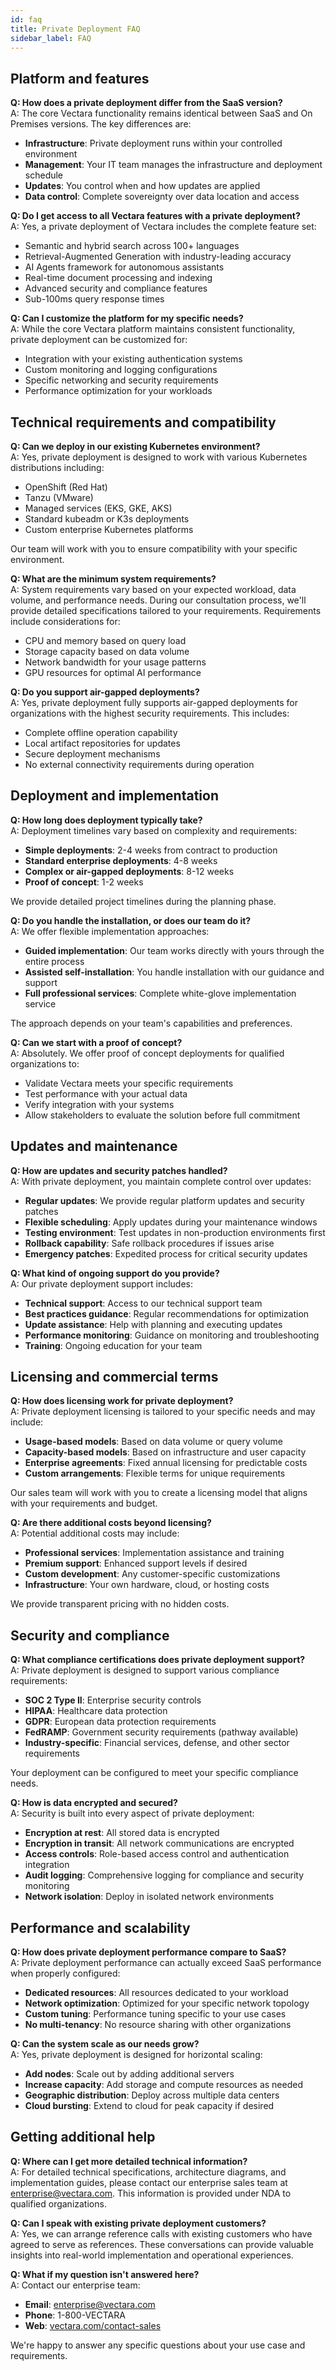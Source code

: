 ```yaml
---
id: faq
title: Private Deployment FAQ
sidebar_label: FAQ
---
```


## Platform and features

**Q: How does a private deployment differ from the SaaS version?**  
A: The core Vectara functionality remains identical between SaaS and On Premises versions. The key differences are:
- **Infrastructure**: Private deployment runs within your controlled environment
- **Management**: Your IT team manages the infrastructure and deployment schedule
- **Updates**: You control when and how updates are applied
- **Data control**: Complete sovereignty over data location and access

**Q: Do I get access to all Vectara features with a private deployment?**  
A: Yes, a private deployment of Vectara includes the complete feature set:
- Semantic and hybrid search across 100+ languages
- Retrieval-Augmented Generation with industry-leading accuracy
- AI Agents framework for autonomous assistants
- Real-time document processing and indexing
- Advanced security and compliance features
- Sub-100ms query response times

**Q: Can I customize the platform for my specific needs?**  
A: While the core Vectara platform maintains consistent functionality, private deployment can be customized for:
- Integration with your existing authentication systems
- Custom monitoring and logging configurations
- Specific networking and security requirements
- Performance optimization for your workloads

## Technical requirements and compatibility

**Q: Can we deploy in our existing Kubernetes environment?**  
A: Yes, private deployment is designed to work with various Kubernetes distributions including:
- OpenShift (Red Hat)
- Tanzu (VMware)
- Managed services (EKS, GKE, AKS)
- Standard kubeadm or K3s deployments
- Custom enterprise Kubernetes platforms

Our team will work with you to ensure compatibility with your specific environment.

**Q: What are the minimum system requirements?**  
A: System requirements vary based on your expected workload, data volume, and performance needs. During our consultation process, we'll provide detailed specifications tailored to your requirements. Requirements include considerations for:
- CPU and memory based on query load
- Storage capacity based on data volume
- Network bandwidth for your usage patterns
- GPU resources for optimal AI performance

**Q: Do you support air-gapped deployments?**  
A: Yes, private deployment fully supports air-gapped deployments for organizations with the highest security requirements. This includes:
- Complete offline operation capability
- Local artifact repositories for updates
- Secure deployment mechanisms
- No external connectivity requirements during operation

## Deployment and implementation

**Q: How long does deployment typically take?**  
A: Deployment timelines vary based on complexity and requirements:
- **Simple deployments**: 2-4 weeks from contract to production
- **Standard enterprise deployments**: 4-8 weeks
- **Complex or air-gapped deployments**: 8-12 weeks
- **Proof of concept**: 1-2 weeks

We provide detailed project timelines during the planning phase.

**Q: Do you handle the installation, or does our team do it?**  
A: We offer flexible implementation approaches:
- **Guided implementation**: Our team works directly with yours through the entire process
- **Assisted self-installation**: You handle installation with our guidance and support
- **Full professional services**: Complete white-glove implementation service

The approach depends on your team's capabilities and preferences.

**Q: Can we start with a proof of concept?**  
A: Absolutely. We offer proof of concept deployments for qualified organizations to:
- Validate Vectara meets your specific requirements
- Test performance with your actual data
- Verify integration with your systems
- Allow stakeholders to evaluate the solution before full commitment

## Updates and maintenance

**Q: How are updates and security patches handled?**  
A: With private deployment, you maintain complete control over updates:
- **Regular updates**: We provide regular platform updates and security patches
- **Flexible scheduling**: Apply updates during your maintenance windows
- **Testing environment**: Test updates in non-production environments first
- **Rollback capability**: Safe rollback procedures if issues arise
- **Emergency patches**: Expedited process for critical security updates

**Q: What kind of ongoing support do you provide?**  
A: Our private deployment support includes:
- **Technical support**: Access to our technical support team
- **Best practices guidance**: Regular recommendations for optimization
- **Update assistance**: Help with planning and executing updates
- **Performance monitoring**: Guidance on monitoring and troubleshooting
- **Training**: Ongoing education for your team

## Licensing and commercial terms

**Q: How does licensing work for private deployment?**  
A: Private deployment licensing is tailored to your specific needs and may include:
- **Usage-based models**: Based on data volume or query volume
- **Capacity-based models**: Based on infrastructure and user capacity
- **Enterprise agreements**: Fixed annual licensing for predictable costs
- **Custom arrangements**: Flexible terms for unique requirements

Our sales team will work with you to create a licensing model that aligns with your requirements and budget.

**Q: Are there additional costs beyond licensing?**  
A: Potential additional costs may include:
- **Professional services**: Implementation assistance and training
- **Premium support**: Enhanced support levels if desired
- **Custom development**: Any customer-specific customizations
- **Infrastructure**: Your own hardware, cloud, or hosting costs

We provide transparent pricing with no hidden costs.

## Security and compliance

**Q: What compliance certifications does private deployment support?**  
A: Private deployment is designed to support various compliance requirements:
- **SOC 2 Type II**: Enterprise security controls
- **HIPAA**: Healthcare data protection
- **GDPR**: European data protection requirements
- **FedRAMP**: Government security requirements (pathway available)
- **Industry-specific**: Financial services, defense, and other sector requirements

Your deployment can be configured to meet your specific compliance needs.

**Q: How is data encrypted and secured?**  
A: Security is built into every aspect of private deployment:
- **Encryption at rest**: All stored data is encrypted
- **Encryption in transit**: All network communications are encrypted
- **Access controls**: Role-based access control and authentication integration
- **Audit logging**: Comprehensive logging for compliance and security monitoring
- **Network isolation**: Deploy in isolated network environments

## Performance and scalability

**Q: How does private deployment performance compare to SaaS?**  
A: Private deployment performance can actually exceed SaaS performance when properly configured:
- **Dedicated resources**: All resources dedicated to your workload
- **Network optimization**: Optimized for your specific network topology
- **Custom tuning**: Performance tuning specific to your use cases
- **No multi-tenancy**: No resource sharing with other organizations

**Q: Can the system scale as our needs grow?**  
A: Yes, private deployment is designed for horizontal scaling:
- **Add nodes**: Scale out by adding additional servers
- **Increase capacity**: Add storage and compute resources as needed
- **Geographic distribution**: Deploy across multiple data centers
- **Cloud bursting**: Extend to cloud for peak capacity if desired

## Getting additional help

**Q: Where can I get more detailed technical information?**  
A: For detailed technical specifications, architecture diagrams, and implementation guides, please contact our enterprise sales team at enterprise@vectara.com. This information is provided under NDA to qualified organizations.

**Q: Can I speak with existing private deployment customers?**  
A: Yes, we can arrange reference calls with existing customers who have agreed to serve as references. These conversations can provide valuable insights into real-world implementation and operational experiences.

**Q: What if my question isn't answered here?**  
A: Contact our enterprise team:
- **Email**: enterprise@vectara.com
- **Phone**: 1-800-VECTARA
- **Web**: [vectara.com/contact-sales](https://vectara.com/contact-sales)

We're happy to answer any specific questions about your use case and requirements.